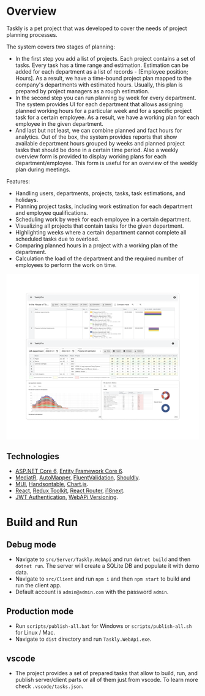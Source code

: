 # Overview
Taskly is a pet project that was developed to cover the needs of project planning processes.

The system covers two stages of planning:
- In the first step you add a list of projects. Each project contains a set of tasks. Every task has a time range and estimation. Estimation can be added for each department as a list of records - [Employee position; Hours]. As a result, we have a time-bound project plan mapped to the company's departments with estimated hours. Usually, this plan is prepared by project managers as a rough estimation.
- In the second step you can run planning by week for every department. The system provides UI for each department that allows assigning planned working hours for a particular week and for a specific project task for a certain employee. As a result, we have a working plan for each employee in the given department.
- And last but not least, we can combine planned and fact hours for analytics. Out of the box, the system provides reports that show available department hours grouped by weeks and planned project tasks that should be done in a certain time period. Also a weekly overview form is provided to display working plans for each department/employee. This form is useful for an overview of the weekly plan during meetings.

Features:
- Handling users, departments, projects, tasks, task estimations, and holidays.
- Planning project tasks, including work estimation for each department and employee qualifications.
- Scheduling work by week for each employee in a certain department.
- Visualizing all projects that contain tasks for the given department.
- Highlighting weeks where a certain department cannot complete all scheduled tasks due to overload.
- Comparing planned hours in a project with a working plan of the department.
- Calculation the load of the department and the required number of employees to perform the work on time.

![](https://github.com/treshnikov/taskly-pro/blob/main/img/Taskly.png)

## Technologies
* [ASP.NET Core 6](https://docs.microsoft.com/en-us/aspnet/core/introduction-to-aspnet-core?view=aspnetcore-6.0), [Entity Framework Core 6](https://docs.microsoft.com/en-us/ef/core/).
* [MediatR](https://github.com/jbogard/MediatR), [AutoMapper](https://automapper.org/), [FluentValidation](https://fluentvalidation.net/), [Shouldly](https://github.com/shouldly/shouldly).
* [MUI](https://mui.com/), [Handsontable](https://handsontable.com/), [Chart.js](https://www.chartjs.org/).
* [React](https://reactjs.org/), [Redux Toolkit](https://redux-toolkit.js.org/), [React Router](https://reactrouter.com/), [i18next](https://react.i18next.com/).
* [JWT Authentication](https://jwt.io/), [WebAPi Versioning](https://www.nuget.org/packages/Microsoft.AspNetCore.Mvc.Versioning/).

# Build and Run
## Debug mode
- Navigate to `src/Server/Taskly.WebApi` and run `dotnet build` and then `dotnet run`. The server will create a SQLite DB and populate it with demo data.
- Navigate to `src/Client` and run `npm i` and then `npm start` to build and run the client app.
- Default account is `admin@admin.com` with the password `admin`.
 
## Production mode
- Run `scripts/publish-all.bat` for Windows or `scripts/publish-all.sh` for Linux / Mac.
- Navigate to `dist` directory and run `Taskly.WebApi.exe`.

## vscode
- The project provides a set of prepared tasks that allow to build, run, and publish server/client parts or all of them just from vscode. To learn more check `.vscode/tasks.json`.